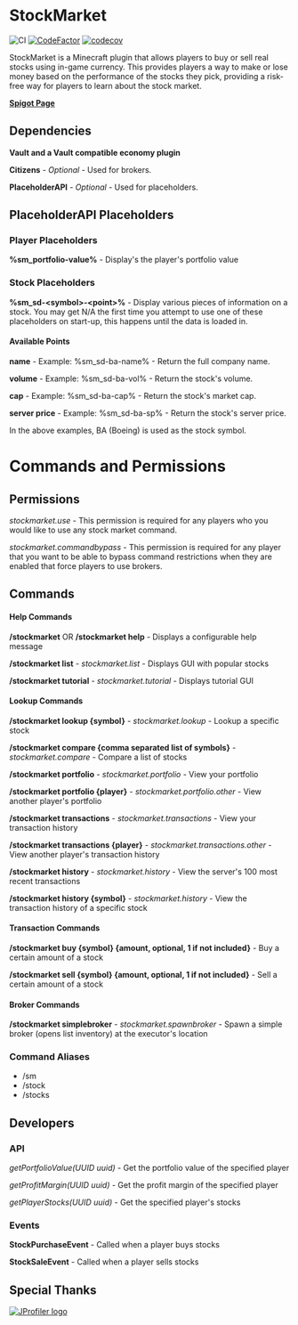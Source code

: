 # StockMarket

![CI](https://github.com/maldahleh/stock-market/workflows/CI/badge.svg)
[![CodeFactor](https://www.codefactor.io/repository/github/maldahleh/stock-market/badge)](https://www.codefactor.io/repository/github/maldahleh/stock-market)
[![codecov](https://codecov.io/gh/maldahleh/stock-market/branch/main/graph/badge.svg?token=uJi0uupg8u)](https://codecov.io/gh/maldahleh/stock-market)

StockMarket is a Minecraft plugin that allows players to buy or sell real stocks using in-game
currency. This provides players a way to make or lose money based on the performance of the stocks
they pick, providing a risk-free way for players to learn about the stock market.

[**Spigot Page**](https://www.spigotmc.org/resources/stockmarket-beta.67766/)

## Dependencies

**Vault and a Vault compatible economy plugin**

**Citizens** - _Optional_ - Used for brokers.

**PlaceholderAPI** - _Optional_ - Used for placeholders.

## PlaceholderAPI Placeholders

### Player Placeholders

**%sm_portfolio-value%** - Display's the player's portfolio value

### Stock Placeholders

**%sm_sd-\<symbol>-\<point>%** - Display various pieces of information on a stock. You may get N/A
the first time you attempt to use one of these placeholders on start-up, this happens until the data
is loaded in.

#### Available Points

**name** - Example: %sm_sd-ba-name% - Return the full company name.

**volume** - Example: %sm_sd-ba-vol% - Return the stock's volume.

**cap** - Example: %sm_sd-ba-cap% - Return the stock's market cap.

**server price** - Example: %sm_sd-ba-sp% - Return the stock's server price.

In the above examples, BA (Boeing) is used as the stock symbol.

# Commands and Permissions

## Permissions

_stockmarket.use_ - This permission is required for any players who you would like to use any stock
market command.

_stockmarket.commandbypass_ - This permission is required for any player that you want to be able to
bypass command restrictions when they are enabled that force players to use brokers.

## Commands

#### Help Commands

**/stockmarket** OR **/stockmarket help** - Displays a configurable help message

**/stockmarket list** - _stockmarket.list_ - Displays GUI with popular stocks

**/stockmarket tutorial** - _stockmarket.tutorial_ - Displays tutorial GUI

#### Lookup Commands

**/stockmarket lookup {symbol}** - _stockmarket.lookup_ - Lookup a specific stock

**/stockmarket compare {comma separated list of symbols}** - _stockmarket.compare_ - Compare a list
of stocks

**/stockmarket portfolio** - _stockmarket.portfolio_ - View your portfolio

**/stockmarket portfolio {player}** - _stockmarket.portfolio.other_ - View another player's
portfolio

**/stockmarket transactions** - _stockmarket.transactions_ - View your transaction history

**/stockmarket transactions {player}** - _stockmarket.transactions.other_ - View another player's
transaction history

**/stockmarket history** - _stockmarket.history_ - View the server's 100 most recent transactions

**/stockmarket history {symbol}** - _stockmarket.history_ - View the transaction history of a
specific stock

#### Transaction Commands

**/stockmarket buy {symbol} {amount, optional, 1 if not included}** - Buy a certain amount of a
stock

**/stockmarket sell {symbol} {amount, optional, 1 if not included}** - Sell a certain amount of a
stock

#### Broker Commands

**/stockmarket simplebroker** - _stockmarket.spawnbroker_ - Spawn a simple broker
(opens list inventory) at the executor's location

### Command Aliases

- /sm
- /stock
- /stocks

## Developers

### API

*getPortfolioValue(UUID uuid)* - Get the portfolio value of the specified player

*getProfitMargin(UUID uuid)* - Get the profit margin of the specified player

*getPlayerStocks(UUID uuid)* - Get the specified player's stocks

### Events

**StockPurchaseEvent** - Called when a player buys stocks

**StockSaleEvent** - Called when a player sells stocks

## Special Thanks

[<img src="https://www.ej-technologies.com/images/product_banners/jprofiler_large.png" alt="JProfiler logo">](https://www.ej-technologies.com/products/jprofiler/overview.html)